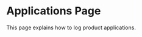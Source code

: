 # Applications Page

This page explains how to log product applications.

<!-- Add details on how to record a new application, select a product, and set the application rate. -->
